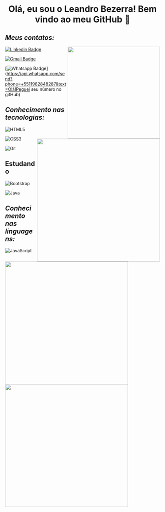 <h1 align="center"> Olá, eu sou o Leandro Bezerra! Bem vindo ao meu GitHub 👋 </h1>


<h2><i> Meus contatos: </i></h2>

<img align="right" width="300" src="https://i2.wp.com/allhtaccess.info/wp-content/uploads/2018/03/programming.gif?fit=1281%2C716&ssl=1" /> 


[![Linkedin Badge](https://img.shields.io/badge/LinkedIn-0077B5?style=for-the-badge&logo=linkedin&logoColor=white)](https://www.linkedin.com/in/leandro-bezerra-/) 

[![Gmail Badge](https://img.shields.io/badge/Gmail-D14836?style=for-the-badge&logo=gmail&logoColor=white)](mailto:leandrodiasbezerra95@gmail.com)

[![Whatsapp Badge](https://img.shields.io/badge/WhatsApp-25D366?style=for-the-badge&logo=whatsapp&logoColor=white)](https://api.whatsapp.com/send?phone=+5511982848287&text=Olá!Peguei seu número no gitHub)
 
<h2><i> Conhecimento nas tecnologias:</i></h2>

<img src="https://raw.githubusercontent.com/MicaelliMedeiros/micaellimedeiros/master/image/computer-illustration.png" width="400px" align="right" >

![HTML5](https://img.shields.io/badge/HTML5-E34F26?style=for-the-badge&logo=html5&logoColor=white)

![CSS3](https://img.shields.io/badge/CSS3-1572B6?style=for-the-badge&logo=css3&logoColor=white)

![Git](https://img.shields.io/badge/-Git-222222?style=for-the-badge&logoColor=F05032)






<h2>Estudando</h2>

![Bootstrap](https://img.shields.io/badge/Bootstrap-563D7C?style=for-the-badge&logo=bootstrap&logoColor=white)

![Java](https://img.shields.io/badge/Java-20232A?style=for-the-badge&logo=java&logoColor=61DAFB)

<h2><i>Conhecimento nas linguagens:</i></h2>

![JavaScript](https://img.shields.io/badge/JavaScript-F7DF1E?style=for-the-badge&logo=javascript&logoColor=black)

<img align="left"  width="400px" src="https://github-readme-stats.vercel.app/api/top-langs/?username=Leandro-Bezerra-Santos&layout=compact&theme=onedark" /><img align="left"  width="400px" src="https://github-readme-stats.vercel.app/api?username=Leandro-Bezerra-Santos&show_icons=true,css&layout=compact&theme=onedark" />


